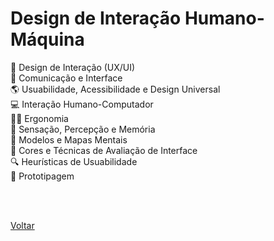 <h1>Design de Interação Humano-Máquina</h1>

<a href="./topico1" style="text-decoration:none;">👑 Design de Interação (UX/UI)</a><br>
<a href="./topico2" style="text-decoration:none;">👥 Comunicação e Interface</a><br>
<a href="./topico3" style="text-decoration:none;">🌎 Usuabilidade, Acessibilidade e Design Universal</a><br>
<a href="./topico4" style="text-decoration:none;">💻 Interação Humano-Computador</a><br>
<a href="./topico5" style="text-decoration:none;">💆‍♂️ Ergonomia</a><br>
<a href="./topico6" style="text-decoration:none;">🧠 Sensação, Percepção e Memória</a><br>
<a href="./topico7" style="text-decoration:none;">📌 Modelos e Mapas Mentais</a><br>
<a href="./topico8" style="text-decoration:none;">🎨 Cores e Técnicas de Avaliação de Interface</a><br>
<a href="./topico9" style="text-decoration:none;">🔍 Heurísticas de Usuabilidade</a><br>
<a href="./topico10" style="text-decoration:none;">📱 Prototipagem</a><br>

<br><br>

<a href="../../README.md">Voltar</a>
